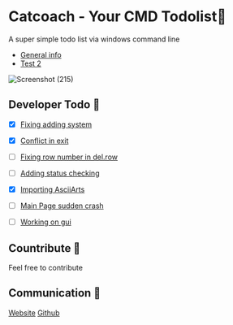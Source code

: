 # Catcoach - Your CMD Todolist📑
A super simple todo list via windows command line

* [General info](#general-info)
* [Test 2](gdfgdffr)

![Screenshot (215)](https://github.com/Ptavangar/Catcoach/assets/89109558/d619dae5-0c5a-483f-b104-3b80c4e451f4)

## Developer Todo 📝
- [x] [Fixing adding system]()
- [x] [Conflict in exit]()
- [ ] [Fixing row number in del.row]()
- [ ] [Adding status checking]()
- [x] [Importing AsciiArts]()
- [ ] [Main Page sudden crash]()
- [ ] [Working on gui]()


## Countribute 🤝
Feel free to contribute

## Communication 💌
[Website](https://www.pariya-tavangar.ir)
[Github](https://github.com/Ptavangar)
